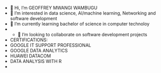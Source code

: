 - 👋 Hi, I’m GEOFFREY MWANGI WAMBUGU
- 👀 I’m interested in data science, AI/machine learning, Networking and software development
- 🌱 I’m currently learning bachelor of science in  computer technoloy 
- - 💞️ I’m looking to collaborate on software development projects
- CERTIFICATIONS:
- GOOGLE IT SUPPORT PROFESSIONAL
- GOOGLE DATA ANALYTICS
- HUAWEI DATACOM
- DATA ANALYSIS WITH R
- 
